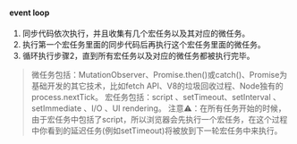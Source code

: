 #### event loop

1. 同步代码依次执行，并且收集有几个宏任务以及其对应的微任务。
2. 执行第一个宏任务里面的同步代码后再执行这个宏任务里面的微任务。
3. 循环执行步骤2，直到所有宏任务以及对应的微任务都被执行完毕。

> 微任务包括：MutationObserver、Promise.then()或catch()、Promise为基础开发的其它技术，比如fetch API、V8的垃圾回收过程、Node独有的process.nextTick。
> 宏任务包括：script 、setTimeout、setInterval 、setImmediate 、I/O 、UI rendering。
> 注意⚠️：在所有任务开始的时候，由于宏任务中包括了script，所以浏览器会先执行一个宏任务，在这个过程中你看到的延迟任务(例如setTimeout)将被放到下一轮宏任务中来执行。